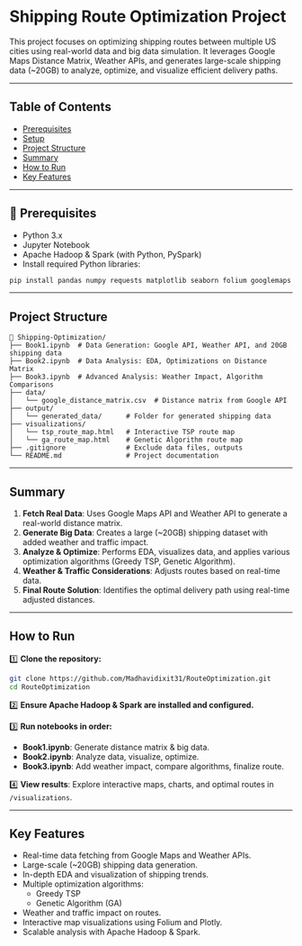 
# Shipping Route Optimization Project

This project focuses on optimizing shipping routes between multiple US cities using real-world data and big data simulation. It leverages Google Maps Distance Matrix, Weather APIs, and generates large-scale shipping data (~20GB) to analyze, optimize, and visualize efficient delivery paths.

---

## Table of Contents
- [Prerequisites](#prerequisites)
- [Setup](#setup)
- [Project Structure](#project-structure)
- [Summary](#summary)
- [How to Run](#how-to-run)
- [Key Features](#key-features)

---

## 🔧 Prerequisites
- Python 3.x
- Jupyter Notebook
- Apache Hadoop & Spark (with Python, PySpark)
- Install required Python libraries:
```bash
pip install pandas numpy requests matplotlib seaborn folium googlemaps
```

---

## Project Structure
```
📁 Shipping-Optimization/
├── Book1.ipynb  # Data Generation: Google API, Weather API, and 20GB shipping data
├── Book2.ipynb  # Data Analysis: EDA, Optimizations on Distance Matrix
├── Book3.ipynb  # Advanced Analysis: Weather Impact, Algorithm Comparisons
├── data/
│   └── google_distance_matrix.csv  # Distance matrix from Google API
├── output/
│   └── generated_data/      # Folder for generated shipping data
├── visualizations/
│   └── tsp_route_map.html   # Interactive TSP route map
│   └── ga_route_map.html    # Genetic Algorithm route map
├── .gitignore               # Exclude data files, outputs
└── README.md                # Project documentation
```

---

## Summary
1. **Fetch Real Data**: Uses Google Maps API and Weather API to generate a real-world distance matrix.
2. **Generate Big Data**: Creates a large (~20GB) shipping dataset with added weather and traffic impact.
3. **Analyze & Optimize**: Performs EDA, visualizes data, and applies various optimization algorithms (Greedy TSP, Genetic Algorithm).
4. **Weather & Traffic Considerations**: Adjusts routes based on real-time data.
5. **Final Route Solution**: Identifies the optimal delivery path using real-time adjusted distances.

---

## How to Run
1️⃣ **Clone the repository:**
```bash
git clone https://github.com/Madhavidixit31/RouteOptimization.git
cd RouteOptimization
```

2️⃣ **Ensure Apache Hadoop & Spark are installed and configured.**

3️⃣ **Run notebooks in order:**
- **Book1.ipynb**: Generate distance matrix & big data.
- **Book2.ipynb**: Analyze data, visualize, optimize.
- **Book3.ipynb**: Add weather impact, compare algorithms, finalize route.

4️⃣ **View results**: Explore interactive maps, charts, and optimal routes in `/visualizations`.

---

## Key Features
- Real-time data fetching from Google Maps and Weather APIs.
- Large-scale (~20GB) shipping data generation.
- In-depth EDA and visualization of shipping trends.
- Multiple optimization algorithms:
  - Greedy TSP
  - Genetic Algorithm (GA)
- Weather and traffic impact on routes.
- Interactive map visualizations using Folium and Plotly.
- Scalable analysis with Apache Hadoop & Spark.




